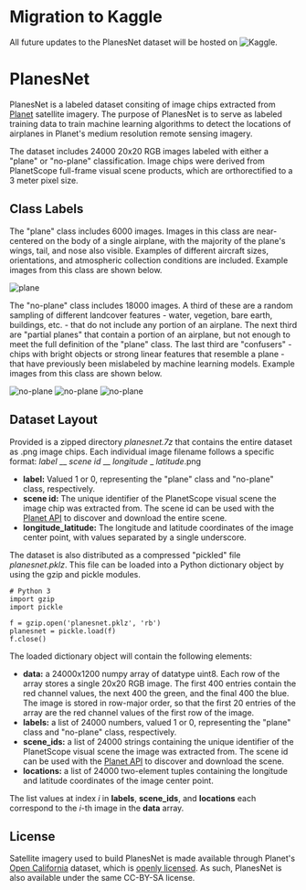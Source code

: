 # Migration to Kaggle
All future updates to the PlanesNet dataset will be hosted on ![Kaggle](https://www.kaggle.com/rhammell/planesnet).

# PlanesNet
PlanesNet is a labeled dataset consiting of image chips extracted from [Planet](https://www.planet.com/) satellite imagery. The purpose of PlanesNet is to serve as labeled training data to train machine learning algorithms to detect the locations of airplanes in Planet's medium resolution remote sensing imagery. 

The dataset includes 24000 20x20 RGB images labeled with either a "plane" or "no-plane" classification. Image chips were derived from PlanetScope full-frame visual scene products, which are orthorectified to a 3 meter pixel size. 

## Class Labels   
The "plane" class includes 6000 images. Images in this class are near-centered on the body of a single airplane, with the majority of the plane's wings, tail, and nose also visible. Examples of different aircraft sizes, orientations, and atmospheric collection conditions are included. Example images from this class are shown below. 

![plane](http://i.imgur.com/SkimtmU.png)

The "no-plane" class includes 18000 images. A third of these are a random sampling of different landcover features - water, vegetion, bare earth, buildings, etc. - that do not include any portion of an airplane. The next third are "partial planes" that contain a portion of an airplane, but not enough to meet the full definition of the "plane" class. The last third are "confusers" - chips with bright objects or strong linear features that resemble a plane - that have previously been mislabeled by machine learning models.  Example images from this class are shown below.

![no-plane](http://i.imgur.com/9mxE7Ca.png)
![no-plane](http://i.imgur.com/81eOBRz.png)
![no-plane](http://i.imgur.com/maoIpdS.png)

## Dataset Layout
Provided is a zipped directory *planesnet.7z* that contains the entire dataset as .png image chips. Each individual image filename follows a specific format: *label* __ *scene id* __ *longitude* _ *latitude*.png

- **label:** Valued 1 or 0, representing the "plane" class and "no-plane" class, respectively. 
- **scene id:** The unique identifier of the PlanetScope visual scene the image chip was extracted from. The scene id can be used with the [Planet API](https://www.planet.com/docs/reference/data-api/) to discover and download the entire scene.
- **longitude_latitude:** The longitude and latitude coordinates of the image center point, with values separated by a single underscore. 

The dataset is also distributed as a compressed "pickled" file *planesnet.pklz*. This file can be loaded into a Python dictionary object by using the gzip and pickle modules.

```pyton
# Python 3
import gzip
import pickle
    
f = gzip.open('planesnet.pklz', 'rb')
planesnet = pickle.load(f)
f.close()
```   
The loaded dictionary object will contain the following elements: 

- **data:** a 24000x1200 numpy array of datatype uint8. Each row of the array stores a single 20x20 RGB image. The first 400 entries contain the red channel values, the next 400 the green, and the final 400 the blue. The image is stored in row-major order, so that the first 20 entries of the array are the red channel values of the first row of the image.
- **labels:** a list of 24000 numbers, valued 1 or 0, representing the "plane" class and "no-plane" class, respectively.
- **scene_ids:** a list of 24000 strings containing the unique identifier of the PlanetScope visual scene the image was extracted from. The scene id can be used with the [Planet API](https://www.planet.com/docs/reference/data-api/) to discover and download the scene.
- **locations:** a list of 24000 two-element tuples containing the longitude and latitude coordinates of the image center point.

The list values at index *i* in **labels**, **scene_ids**, and **locations** each correspond to the *i*-th image in the **data** array.

## License
Satellite imagery used to build PlanesNet is made available through Planet's [Open California](https://www.planet.com/products/open-california/) dataset, which is [openly licensed](https://creativecommons.org/licenses/by-sa/4.0/). As such, PlanesNet is also available under the same CC-BY-SA license.
